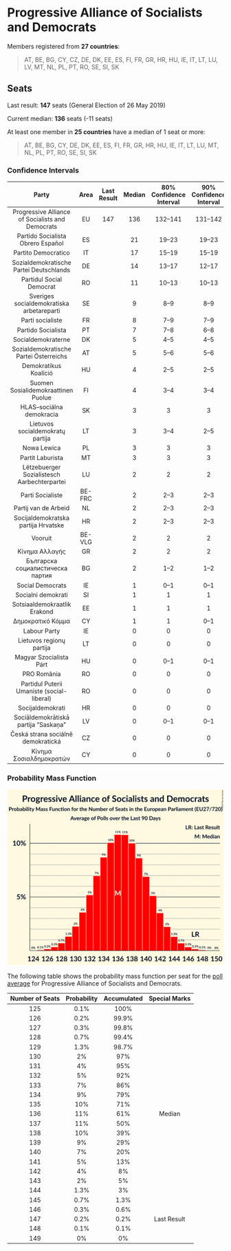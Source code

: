 # Progressive Alliance of Socialists and Democrats

Members registered from **27 countries**:

> AT, BE, BG, CY, CZ, DE, DK, EE, ES, FI, FR, GR, HR, HU, IE, IT, LT, LU, LV, MT, NL, PL, PT, RO, SE, SI, SK

## Seats

Last result: **147** seats (General Election of 26 May 2019)

Current median: **136** seats (-11 seats)

At least one member in **25 countries** have a median of 1 seat or more:

> AT, BE, BG, CY, DE, DK, EE, ES, FI, FR, GR, HR, HU, IE, IT, LT, LU, MT, NL, PL, PT, RO, SE, SI, SK

### Confidence Intervals

| Party | Area | Last Result | Median | 80% Confidence Interval | 90% Confidence Interval | 95% Confidence Interval | 99% Confidence Interval |
|:-----:|:----:|:-----------:|:------:|:-----------------------:|:-----------------------:|:-----------------------:|:-----------------------:|
| Progressive Alliance of Socialists and Democrats | EU | 147 | 136 | 132–141 | 131–142 | 129–144 | 127–146 |
| Partido Socialista Obrero Español | ES | | 21 | 19–23 | 19–23 | 18–24 | 18–25 |
| Partito Democratico | IT | | 17 | 15–19 | 15–19 | 14–19 | 13–20 |
| Sozialdemokratische Partei Deutschlands | DE | | 14 | 13–17 | 12–17 | 12–17 | 12–17 |
| Partidul Social Democrat | RO | | 11 | 10–13 | 10–13 | 10–13 | 9–14 |
| Sveriges socialdemokratiska arbetareparti | SE | | 9 | 8–9 | 8–9 | 8–9 | 7–10 |
| Parti socialiste | FR | | 8 | 7–9 | 7–9 | 7–9 | 6–10 |
| Partido Socialista | PT | | 7 | 7–8 | 6–8 | 6–8 | 6–9 |
| Socialdemokraterne | DK | | 5 | 4–5 | 4–5 | 4–5 | 4–6 |
| Sozialdemokratische Partei Österreichs | AT | | 5 | 5–6 | 5–6 | 5–6 | 4–6 |
| Demokratikus Koalíció | HU | | 4 | 2–5 | 2–5 | 2–5 | 2–5 |
| Suomen Sosialidemokraattinen Puolue | FI | | 4 | 3–4 | 3–4 | 3–4 | 3–4 |
| HLAS–sociálna demokracia | SK | | 3 | 3 | 3 | 3 | 3 |
| Lietuvos socialdemokratų partija | LT | | 3 | 3–4 | 2–5 | 2–5 | 2–5 |
| Nowa Lewica | PL | | 3 | 3 | 3 | 3 | 3 |
| Partit Laburista | MT | | 3 | 3 | 3 | 3 | 2–3 |
| Lëtzebuerger Sozialistesch Aarbechterpartei | LU | | 2 | 2 | 2 | 2 | 2 |
| Parti Socialiste | BE-FRC | | 2 | 2–3 | 2–3 | 2–3 | 2–3 |
| Partij van de Arbeid | NL | | 2 | 2–3 | 2–3 | 2–3 | 1–3 |
| Socijaldemokratska partija Hrvatske | HR | | 2 | 2–3 | 2–3 | 2–3 | 2–3 |
| Vooruit | BE-VLG | | 2 | 2 | 2 | 2–3 | 2–3 |
| Κίνημα Αλλαγής | GR | | 2 | 2 | 2 | 2 | 2 |
| Българска социалистическа партия | BG | | 2 | 1–2 | 1–2 | 1–2 | 1–2 |
| Social Democrats | IE | | 1 | 0–1 | 0–1 | 0–2 | 0–2 |
| Socialni demokrati | SI | | 1 | 1 | 1 | 1 | 0–1 |
| Sotsiaaldemokraatlik Erakond | EE | | 1 | 1 | 1 | 0–1 | 0–1 |
| Δημοκρατικό Κόμμα | CY | | 1 | 1 | 0–1 | 0–1 | 0–1 |
| Labour Party | IE | | 0 | 0 | 0 | 0 | 0 |
| Lietuvos regionų partija | LT | | 0 | 0 | 0 | 0–1 | 0–1 |
| Magyar Szocialista Párt | HU | | 0 | 0–1 | 0–1 | 0–1 | 0–1 |
| PRO România | RO | | 0 | 0 | 0 | 0 | 0 |
| Partidul Puterii Umaniste (social-liberal) | RO | | 0 | 0 | 0 | 0–2 | 0–2 |
| Socijaldemokrati | HR | | 0 | 0 | 0 | 0 | 0 |
| Sociāldemokrātiskā partija “Saskaņa” | LV | | 0 | 0–1 | 0–1 | 0–1 | 0–1 |
| Česká strana sociálně demokratická | CZ | | 0 | 0 | 0 | 0 | 0–1 |
| Κίνημα Σοσιαλδημοκρατών | CY | | 0 | 0 | 0 | 0 | 0 |

### Probability Mass Function

![Graph with seats probability mass function not yet produced](average-2023-10-31-seats-pmf-progressiveallianceofsocialistsanddemocrats.png "Seats Probability Mass Function")

The following table shows the probability mass function per seat for the [poll average](average-2023-10-31.html) for Progressive Alliance of Socialists and Democrats.

| Number of Seats | Probability | Accumulated | Special Marks |
|:---------------:|:-----------:|:-----------:|:-------------:|
| 125 | 0.1% | 100% |  |
| 126 | 0.2% | 99.9% |  |
| 127 | 0.3% | 99.8% |  |
| 128 | 0.7% | 99.4% |  |
| 129 | 1.3% | 98.7% |  |
| 130 | 2% | 97% |  |
| 131 | 4% | 95% |  |
| 132 | 5% | 92% |  |
| 133 | 7% | 86% |  |
| 134 | 9% | 79% |  |
| 135 | 10% | 71% |  |
| 136 | 11% | 61% | Median |
| 137 | 11% | 50% |  |
| 138 | 10% | 39% |  |
| 139 | 9% | 29% |  |
| 140 | 7% | 20% |  |
| 141 | 5% | 13% |  |
| 142 | 4% | 8% |  |
| 143 | 2% | 5% |  |
| 144 | 1.3% | 3% |  |
| 145 | 0.7% | 1.3% |  |
| 146 | 0.3% | 0.6% |  |
| 147 | 0.2% | 0.2% | Last Result |
| 148 | 0.1% | 0.1% |  |
| 149 | 0% | 0% |  |


